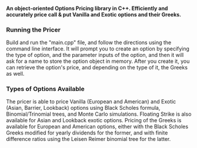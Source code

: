 #### An object-oriented Options Pricing library in C++. Efficiently and accurately price call & put Vanilla and Exotic options and their Greeks.

### Running the Pricer
Build and run the "main.cpp" file, and follow the directions using the command line interface. It will prompt you to create an option by specifying the type of option, and the parameter inputs of the option, and then it will ask for a name to store the option object in memory. After you create it, you can retrieve the option's price, and depending on the type of it, the Greeks as well.

### Types of Options Available
The pricer is able to price Vanilla (European and American) and Exotic (Asian, Barrier, Lookback) options using Black Scholes formula, Binomial/Trinomial trees, and Monte Carlo simulations. Floating Strike is also available for Asian and Lookback exotic options. Pricing of the Greeks is available for European and American options, either with the Black Scholes Greeks modified for yearly dividends for the former, and with finite difference ratios using the Leisen Reimer binomial tree for the latter.
